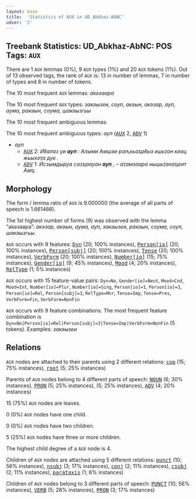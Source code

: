 ```yaml
---
layout: base
title:  'Statistics of AUX in UD_Abkhaz-AbNC'
udver: '2'
---
```


## Treebank Statistics: UD_Abkhaz-AbNC: POS Tags: `AUX`

There are 1 `AUX` lemmas (0%), 9 `AUX` types (1%) and 20 `AUX` tokens (1%).
Out of 13 observed tags, the rank of `AUX` is: 13 in number of lemmas, 7 in number of types and 8 in number of tokens.

The 10 most frequent `AUX` lemmas: <em>а́кәзаара</em>

The 10 most frequent `AUX` types:  <em>закәызеи, соуп, акәын, акәзар, ауп, аума, ракәын, соума, шакәызгьы</em>

The 10 most frequent ambiguous lemmas: 

The 10 most frequent ambiguous types:  <em>ауп</em> (<tt><a href="ab_abnc-pos-AUX.html">AUX</a></tt> 2, <tt><a href="ab_abnc-pos-ADV.html">ADV</a></tt> 1)


* <em>ауп</em>
  * <tt><a href="ab_abnc-pos-AUX.html">AUX</a></tt> 2: <em>Иҟалаз уи <b>ауп</b> : Алыми Амшәи раҧхьаҵәҟьа ишьҭан кәац жьыхәҭа дук .</em>
  * <tt><a href="ab_abnc-pos-ADV.html">ADV</a></tt> 1: <em>Исзымдыруа сазҵаауан <b>ауп</b> , – аҭамзаара нышьҭанаҵеит Амҵ .</em>

## Morphology

The form / lemma ratio of `AUX` is 9.000000 (the average of all parts of speech is 1.661466).

The 1st highest number of forms (9) was observed with the lemma “а́кәзаара”: <em>акәзар, акәын, аума, ауп, закәызеи, ракәын, соума, соуп, шакәызгьы</em>.

`AUX` occurs with 9 features: <tt><a href="ab_abnc-feat-Dyn.html">Dyn</a></tt> (20; 100% instances), <tt><a href="ab_abnc-feat-Person-io.html">Person[io]</a></tt> (20; 100% instances), <tt><a href="ab_abnc-feat-Person-subj.html">Person[subj]</a></tt> (20; 100% instances), <tt><a href="ab_abnc-feat-Tense.html">Tense</a></tt> (20; 100% instances), <tt><a href="ab_abnc-feat-VerbForm.html">VerbForm</a></tt> (20; 100% instances), <tt><a href="ab_abnc-feat-Number-io.html">Number[io]</a></tt> (15; 75% instances), <tt><a href="ab_abnc-feat-Gender-io.html">Gender[io]</a></tt> (9; 45% instances), <tt><a href="ab_abnc-feat-Mood.html">Mood</a></tt> (4; 20% instances), <tt><a href="ab_abnc-feat-RelType.html">RelType</a></tt> (1; 5% instances)

`AUX` occurs with 15 feature-value pairs: `Dyn=No`, `Gender[io]=Neut`, `Mood=Cnd`, `Mood=Int`, `Number[io]=Plur`, `Number[io]=Sing`, `Person[io]=1`, `Person[io]=3`, `Person[io]=Rel`, `Person[subj]=3`, `RelType=Mnr`, `Tense=Imp`, `Tense=Pres`, `VerbForm=Fin`, `VerbForm=NonFin`

`AUX` occurs with 9 feature combinations.
The most frequent feature combination is `Dyn=No|Person[io]=Rel|Person[subj]=3|Tense=Imp|VerbForm=NonFin` (5 tokens).
Examples: <em>закәызеи</em>


## Relations

`AUX` nodes are attached to their parents using 2 different relations: <tt><a href="ab_abnc-dep-cop.html">cop</a></tt> (15; 75% instances), <tt><a href="ab_abnc-dep-root.html">root</a></tt> (5; 25% instances)

Parents of `AUX` nodes belong to 4 different parts of speech: <tt><a href="ab_abnc-pos-NOUN.html">NOUN</a></tt> (6; 30% instances), <tt><a href="ab_abnc-pos-PRON.html">PRON</a></tt> (5; 25% instances),  (5; 25% instances), <tt><a href="ab_abnc-pos-ADV.html">ADV</a></tt> (4; 20% instances)

15 (75%) `AUX` nodes are leaves.

0 (0%) `AUX` nodes have one child.

0 (0%) `AUX` nodes have two children.

5 (25%) `AUX` nodes have three or more children.

The highest child degree of a `AUX` node is 4.

Children of `AUX` nodes are attached using 5 different relations: <tt><a href="ab_abnc-dep-punct.html">punct</a></tt> (10; 56% instances), <tt><a href="ab_abnc-dep-nsubj.html">nsubj</a></tt> (3; 17% instances), <tt><a href="ab_abnc-dep-conj.html">conj</a></tt> (2; 11% instances), <tt><a href="ab_abnc-dep-csubj.html">csubj</a></tt> (2; 11% instances), <tt><a href="ab_abnc-dep-parataxis.html">parataxis</a></tt> (1; 6% instances)

Children of `AUX` nodes belong to 3 different parts of speech: <tt><a href="ab_abnc-pos-PUNCT.html">PUNCT</a></tt> (10; 56% instances), <tt><a href="ab_abnc-pos-VERB.html">VERB</a></tt> (5; 28% instances), <tt><a href="ab_abnc-pos-PRON.html">PRON</a></tt> (3; 17% instances)

